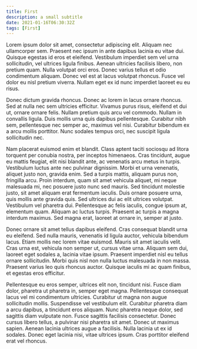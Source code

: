 ```yaml
---
title: First
description: a small subtitle
date: 2021-01-16T06:30:32Z
tags: [First]
---
```


Lorem ipsum dolor sit amet, consectetur adipiscing elit. Aliquam nec ullamcorper sem. Praesent nec ipsum in ante dapibus lacinia eu vitae dui. Quisque egestas id eros et eleifend. Vestibulum imperdiet sem vel urna sollicitudin, vel ultrices ligula finibus. Aenean ultricies facilisis libero, non pretium quam. Nulla volutpat orci eros. Donec varius tellus et odio condimentum aliquam. Donec vel est at lacus volutpat rhoncus. Fusce vel dolor eu nisl pretium viverra. Nullam eget ex id nunc imperdiet laoreet eu eu risus.

Donec dictum gravida rhoncus. Donec ac lorem in lacus ornare rhoncus. Sed at nulla nec sem ultricies efficitur. Vivamus purus risus, eleifend et dui ut, ornare ornare felis. Nullam pretium quis arcu vel commodo. Nullam in convallis ligula. Duis mollis urna quis dapibus pellentesque. Curabitur nibh sem, pellentesque nec semper ac, maximus vel nisi. Curabitur bibendum ex a arcu mollis porttitor. Nunc sodales tempus orci, nec suscipit ligula sollicitudin nec.

Nam placerat euismod enim et blandit. Class aptent taciti sociosqu ad litora torquent per conubia nostra, per inceptos himenaeos. Cras tincidunt, augue eu mattis feugiat, elit nisi blandit ante, ac venenatis arcu metus in turpis. Vestibulum luctus ante nec pulvinar dignissim. Morbi et urna venenatis, aliquet justo non, gravida enim. Sed a turpis mattis, aliquam purus non, fringilla arcu. Proin interdum, quam sit amet vehicula aliquet, mi neque malesuada mi, nec posuere justo nunc sed mauris. Sed tincidunt molestie justo, sit amet aliquam erat fermentum iaculis. Duis ornare posuere urna, quis mollis ante gravida quis. Sed ultrices dui ac elit ultrices volutpat. Vestibulum vel pharetra dui. Pellentesque ac felis iaculis, congue ipsum at, elementum quam. Aliquam ac luctus turpis. Praesent ac turpis a magna interdum maximus. Sed magna erat, laoreet at ornare in, semper at justo.

Donec ornare sit amet tellus dapibus eleifend. Cras consequat blandit urna eu eleifend. Sed nulla mauris, venenatis id ligula auctor, vehicula bibendum lacus. Etiam mollis nec lorem vitae euismod. Mauris sit amet iaculis velit. Cras urna est, vehicula non semper ut, cursus vitae urna. Aliquam sem dui, laoreet eget sodales a, lacinia vitae ipsum. Praesent imperdiet nisl eu tellus ornare sollicitudin. Morbi quis nisl non nulla luctus malesuada in non massa. Praesent varius leo quis rhoncus auctor. Quisque iaculis mi ac quam finibus, et egestas eros efficitur.

Pellentesque eu eros semper, ultrices elit non, tincidunt nisi. Fusce diam dolor, pharetra ut pharetra in, semper eget magna. Pellentesque consequat lacus vel mi condimentum ultricies. Curabitur ut magna non augue sollicitudin mollis. Suspendisse vel vestibulum elit. Curabitur pharetra diam a arcu dapibus, a tincidunt eros aliquam. Nunc pharetra neque dolor, sed sagittis diam vulputate non. Fusce sagittis facilisis consectetur. Donec cursus libero tellus, a pulvinar nisi pharetra sit amet. Donec ut maximus sapien. Aenean lacinia ultrices augue a facilisis. Nulla lacinia ut ex id sodales. Donec eget lacinia nisi, vitae ultrices ipsum. Cras porttitor eleifend erat vel rhoncus.
